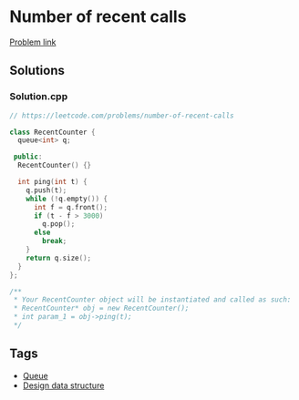 # Number of recent calls

[Problem link](https://leetcode.com/problems/number-of-recent-calls)

## Solutions


### Solution.cpp
```cpp
// https://leetcode.com/problems/number-of-recent-calls

class RecentCounter {
  queue<int> q;

 public:
  RecentCounter() {}

  int ping(int t) {
    q.push(t);
    while (!q.empty()) {
      int f = q.front();
      if (t - f > 3000)
        q.pop();
      else
        break;
    }
    return q.size();
  }
};

/**
 * Your RecentCounter object will be instantiated and called as such:
 * RecentCounter* obj = new RecentCounter();
 * int param_1 = obj->ping(t);
 */
```
## Tags

* [Queue](/README.md#Queue)
* [Design data structure](/README.md#Design_data_structure)
